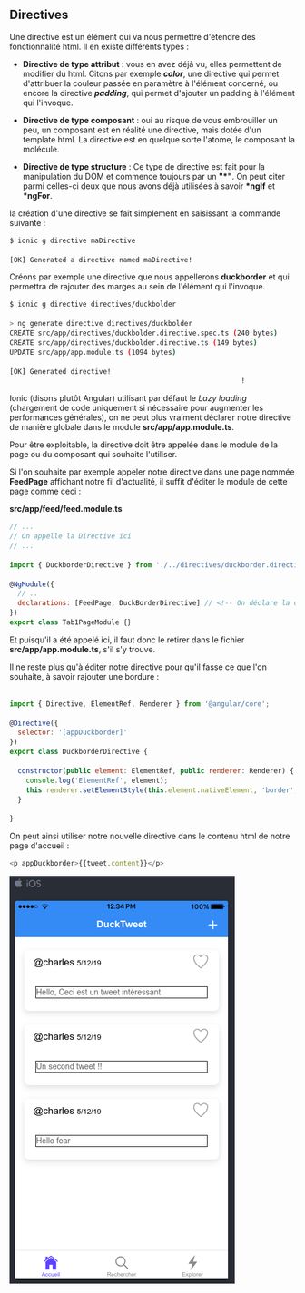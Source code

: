## Directives

Une directive est un élément qui va nous permettre d'étendre des fonctionnalité html. Il en existe différents types :

* **Directive de type attribut** : vous en avez déjà vu, elles permettent de modifier du html. Citons par exemple _**color**_, une directive qui permet d'attribuer la couleur passée en paramètre à l'élément concerné, ou encore la directive _**padding**_, qui permet d'ajouter un padding à l'élément qui l'invoque.

* **Directive de type composant** : oui au risque de vous embrouiller un peu, un composant est en réalité une directive, mais dotée d'un template html. La directive est en quelque sorte l'atome, le composant la molécule.

* **Directive de type structure** : Ce type de directive est fait pour la manipulation du DOM et commence toujours par un **"\*"**. On peut citer parmi celles-ci deux que nous avons déjà utilisées à savoir **\*ngIf** et **\*ngFor**.

la création d'une directive se fait simplement en saisissant la commande suivante :

```bash
$ ionic g directive maDirective

[OK] Generated a directive named maDirective!
```

Créons par exemple une directive que nous appellerons **duckborder** et qui permettra de rajouter des marges au sein de l'élément qui l'invoque.

```bash
$ ionic g directive directives/duckbolder

> ng generate directive directives/duckbolder
CREATE src/app/directives/duckbolder.directive.spec.ts (240 bytes)
CREATE src/app/directives/duckbolder.directive.ts (149 bytes)
UPDATE src/app/app.module.ts (1094 bytes)

[OK] Generated directive!
                                                         !
```

Ionic (disons plutôt Angular) utilisant par défaut le *Lazy loading* (chargement de code uniquement si nécessaire pour augmenter les performances générales), on ne peut plus vraiment déclarer notre directive de manière globale dans le module **src/app/app.module.ts**.

Pour être exploitable, la directive doit être appelée dans le module de la page ou du composant qui souhaite l'utiliser.

Si l'on souhaite par exemple appeler notre directive dans une page nommée **FeedPage** affichant notre fil d'actualité, il suffit d'éditer le module de cette page comme ceci :

**src/app/feed/feed.module.ts**

```javascript
// ...
// On appelle la Directive ici
// ...

import { DuckborderDirective } from './../directives/duckborder.directive';

@NgModule({
  // ..
  declarations: [FeedPage, DuckBorderDirective] // <!-- On déclare la directive ici-->
})
export class Tab1PageModule {}

```

Et puisqu'il a été appelé ici, il faut donc le retirer dans le fichier **src/app/app.module.ts**, s'il s'y trouve.

Il ne reste plus qu'à éditer notre directive pour qu'il fasse ce que l'on souhaite, à savoir rajouter une bordure :

```javascript

import { Directive, ElementRef, Renderer } from '@angular/core';

@Directive({
  selector: '[appDuckborder]'
})
export class DuckborderDirective {

  constructor(public element: ElementRef, public renderer: Renderer) {
    console.log('ElementRef', element);
    this.renderer.setElementStyle(this.element.nativeElement, 'border', '1px solid #000000');
  }

}

```

On peut ainsi utiliser notre nouvelle directive dans le contenu html de notre page d'accueil :

```javascript
<p appDuckborder>{{tweet.content}}</p>
```

![](/assets/ionic_directive.png)
